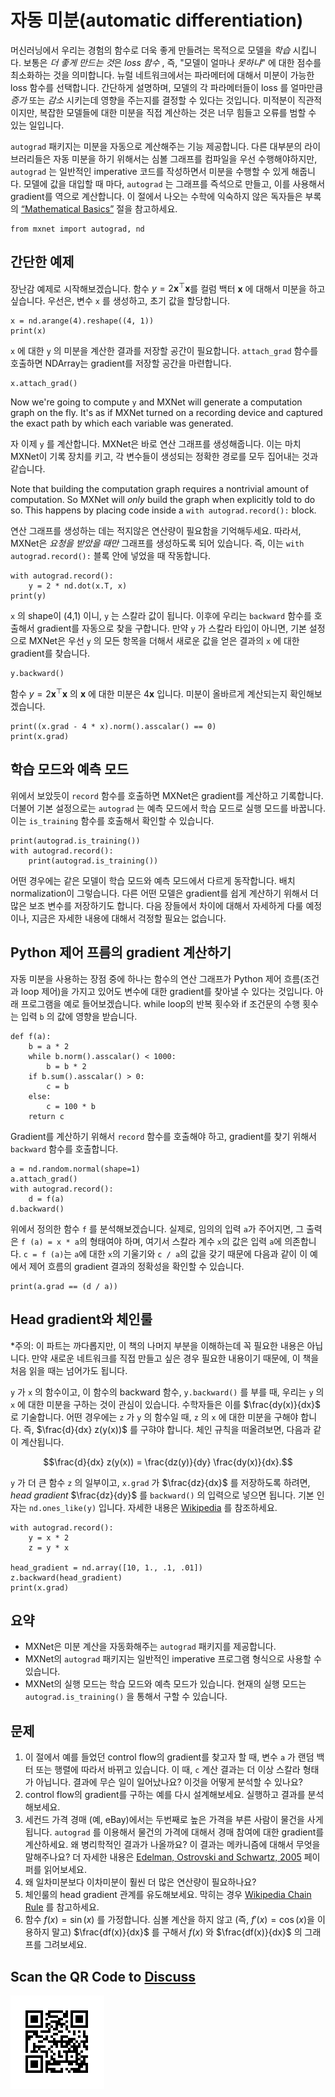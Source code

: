 # 자동 미분(automatic differentiation)

머신러닝에서 우리는 경험의 함수로 더욱 좋게 만들려는 목적으로 모델을 *학습* 시킵니다. 보통은 *더 좋게 만드는 것*은 *loss 함수* , 즉, "모델이 얼마나 *못하냐*" 에 대한 점수를 최소화하는 것을 의미합니다. 뉴럴 네트워크에서는 파라메터에 대해서 미분이 가능한 loss 함수를 선택합니다. 간단하게 설명하며, 모델의 각 파라메터들이 loss 를 얼마만큼 *증가* 또는 *감소* 시키는데 영향을 주는지를 결정할 수 있다는 것입니다. 미적분이 직관적이지만, 복잡한 모델들에 대한 미분을 직접 계산하는 것은 너무 힘들고 오류를 범할 수 있는 일입니다.

`autograd` 패키지는 미분을 자동으로 계산해주는 기능 제공합니다. 다른 대부분의 라이브러리들은 자동 미분을 하기 위해서는 심볼 그래프를 컴파일을 우선 수행해야하지만, `autograd` 는 일반적인 imperative 코드를 작성하면서 미분을 수행할 수 있게 해줍니다. 모델에 값을 대입할 때 마다, `autograd` 는 그래프를 즉석으로 만들고, 이를 사용해서 gradient를 역으로 계산합니다. 이 절에서 나오는 수학에 익숙하지 않은 독자들은 부록의 [“Mathematical Basics”](../chapter_appendix/math.md) 절을 참고하세요.

```{.python .input  n=1}
from mxnet import autograd, nd
```

## 간단한 예제

장난감 예제로 시작해보겠습니다. 함수 $y = 2\mathbf{x}^{\top}\mathbf{x}​$ 를 컬럼 백터 $\mathbf{x}​$ 에 대해서 미분을 하고 싶습니다. 우선은, 변수 `x` 를 생성하고, 초기 값을 할당합니다.

```{.python .input  n=2}
x = nd.arange(4).reshape((4, 1))
print(x)
```

`x` 에 대한 `y` 의 미분을 계산한 결과를 저장할 공간이 필요합니다. `attach_grad` 함수를 호출하면 NDArray는 gradient를 저장할 공간을 마련합니다.

```{.python .input  n=3}
x.attach_grad()
```

Now we're going to compute ``y`` and MXNet will generate a computation graph on the fly. It's as if MXNet turned on a recording device and captured the exact path by which each variable was generated.

자 이제 `y` 를 계산합니다. MXNet은 바로 연산 그래프를 생성해줍니다. 이는 마치 MXNet이 기록 장치를 키고, 각 변수들이 생성되는 정확한 경로를 모두 집어내는 것과 같습니다.

Note that building the computation graph requires a nontrivial amount of computation. So MXNet will *only* build the graph when explicitly told to do so. This happens by placing code inside a ``with autograd.record():`` block.

연산 그래프를 생성하는 데는 적지않은 연산량이 필요함을 기억해두세요. 따라서, MXNet은 *요청을 받았을 때만* 그래프를 생성하도록 되어 있습니다. 즉, 이는 `with autograd.record():` 블록 안에 넣었을 때 작동합니다.

```{.python .input  n=4}
with autograd.record():
    y = 2 * nd.dot(x.T, x)
print(y)
```

`x` 의 shape이 (4,1) 이니, `y` 는 스칼라 값이 됩니다. 이후에 우리는 `backward` 함수를 호출해서 gradient를 자동으로 찾을 구합니다. 만약 `y` 가 스칼라 타입이 아니면, 기본 설정으로 MXNet은 우선 `y` 의 모든 항목을 더해서 새로운 값을 얻은 결과의  `x` 에 대한 gradient를 찾습니다.

```{.python .input  n=5}
y.backward()
```

함수  $y = 2\mathbf{x}^{\top}\mathbf{x}$ 의  $\mathbf{x}$ 에 대한 미분은  $4\mathbf{x}$ 입니다. 미분이 올바르게 계산되는지 확인해보겠습니다.

```{.python .input  n=6}
print((x.grad - 4 * x).norm().asscalar() == 0)
print(x.grad)
```

## 학습 모드와 예측 모드

위에서 보았듯이 `record` 함수를 호출하면 MXNet은 gradient를 계산하고 기록합니다. 더불어 기본 설정으로는 `autograd` 는 예측 모드에서 학습 모드로 실행 모드를 바꿉니다. 이는 `is_training` 함수를 호출해서 확인할 수 있습니다.

```{.python .input  n=7}
print(autograd.is_training())
with autograd.record():
    print(autograd.is_training())
```

어떤 경우에는 같은 모델이 학습 모드와 예측 모드에서 다르게 동작합니다. 배치 normalization이 그렇습니다. 다른 어떤 모델은 gradient를 쉽게 계산하기 위해서 더 많은 보조 변수를 저장하기도 합니다. 다음 장들에서 차이에 대해서 자세하게 다룰 예정이나, 지금은 자세한 내용에 대해서 걱정할 필요는 없습니다.

## Python 제어 프름의 gradient 계산하기

자동 미분을 사용하는 장점 중에 하나는 함수의 연산 그래프가 Python 제어 흐름(조건과 loop 제어)을 가지고 있어도 변수에 대한 gradient를 찾아낼 수 있다는 것입니다. 아래 프로그램을 예로 들어보겠습니다. while loop의 반복 횟수와 if 조건문의 수행 횟수는 입력 `b` 의 값에 영향을 받습니다.

```{.python .input  n=8}
def f(a):
    b = a * 2
    while b.norm().asscalar() < 1000:
        b = b * 2
    if b.sum().asscalar() > 0:
        c = b
    else:
        c = 100 * b
    return c
```

Gradient를 계산하기 위해서 `record` 함수를 호출해야 하고, gradient를 찾기 위해서 `backward` 함수를 호출합니다.

```{.python .input  n=9}
a = nd.random.normal(shape=1)
a.attach_grad()
with autograd.record():
    d = f(a)
d.backward()
```

위에서 정의한 함수 `f` 를 분석해보겠습니다. 실제로, 임의의 입력 `a`가 주어지면, 그 출력은 `f (a) = x * a`의 형태여야 하며, 여기서 스칼라 계수 `x`의 값은 입력 `a`에 의존합니다. `c = f (a)`는 `a`에 대한 `x`의 기울기와 `c / a`의 값을 갖기 때문에 다음과 같이 이 예에서 제어 흐름의 gradient 결과의 정확성을 확인할 수 있습니다.

```{.python .input  n=10}
print(a.grad == (d / a))
```

## Head gradient와 체인룰

*주의: 이 파트는 까다롭지만, 이 책의 나머지 부분을 이해하는데 꼭 필요한 내용은 아닙니다. 만약 새로운 네트워크를 직접 만들고 싶은 경우 필요한 내용이기 때문에, 이 책을 처음 읽을 때는 넘어가도 됩니다.

`y` 가 `x`  의 함수이고, 이 함수의 backward 함수, `y.backward()` 를 부를 때, 우리는 `y` 의 `x` 에 대한 미분을 구하는 것이 관심이 있습니다. 수학자들은 이를 $\frac{dy(x)}{dx}$ 로 기술합니다. 어떤 경우에는 `z` 가 `y` 의 함수일 때, `z` 의 `x` 에 대한 미분을 구해야 합니다. 즉, $\frac{d}{dx} z(y(x))$ 를 구햐야 합니다. 체인 규칙을 떠올려보면, 다음과 같이 계산됩니다.

$$\frac{d}{dx} z(y(x)) = \frac{dz(y)}{dy} \frac{dy(x)}{dx}.$$

`y` 가 더 큰 함수 `z` 의 일부이고, `x.grad` 가 $\frac{dz}{dx}$ 를 저장하도록 하려면,  *head gradient* $\frac{dz}{dy}$ 를 `backward()` 의 입력으로 넣으면 됩니다. 기본 인자는 ``nd.ones_like(y)`` 입니다. 자세한 내용은  [Wikipedia](https://en.wikipedia.org/wiki/Chain_rule) 를 참조하세요.

```{.python .input  n=11}
with autograd.record():
    y = x * 2
    z = y * x

head_gradient = nd.array([10, 1., .1, .01])
z.backward(head_gradient)
print(x.grad)
```

## 요약

* MXNet은 미분 계산을 자동화해주는 `autograd` 패키지를 제공합니다.
* MXNet의 `autograd` 패키지는 일반적인 imperative 프로그램 형식으로 사용할 수 있습니다.
* MXNet의 실행 모드는 학습 모드와 예측 모드가 있습니다. 현재의 실행 모드는 `autograd.is_training()` 을 통해서 구할 수 있습니다.

## 문제

1. 이 절에서 예를 들었던 control flow의 gradient를 찾고자 할 때, 변수 `a` 가 랜덤 백터 또는 행렬에 따라서 바뀌고 있습니다. 이 때, `c` 계산 결과는 더 이상 스칼라 형태가 아닙니다. 결과에 무슨 일이 일어났나요? 이것을 어떻게 분석할 수 있나요?
1. control flow의 gradient를 구하는 예를 다시 설계해보세요. 실행하고 결과를 분석해보세요.
1. 세컨드 가격 경매 (예, eBay)에서는 두번째로 높은 가격을 부른 사람이 물건을 사게 됩니다. `autograd` 를 이용해서 물건의 가격에 대해서 경매 참여에 대한 gradient를 계산하세요. 왜 병리학적인 결과가 나올까요? 이 결과는 메카니즘에 대해서 무엇을 말해주나요? 더 자세한 내용은 [Edelman, Ostrovski and Schwartz, 2005](https://www.benedelman.org/publications/gsp-060801.pdf) 페이퍼를 읽어보세요.
1. 왜 일차미분보다 이차미분이 훨씬 더 많은 연산량이 필요하나요?
1. 체인룰의 head gradient 관계를 유도해보세요. 막히는 경우 [Wikipedia Chain Rule](https://en.wikipedia.org/wiki/Chain_rule) 를 참고하세요.
1. 함수 $f(x) = \sin(x)$ 를 가정합니다. 심볼 계산을 하지 않고 (즉, $f'(x) = \cos(x)$을 이용하지 말고) $\frac{df(x)}{dx}$ 를 구해서 $f(x)$ 와 $\frac{df(x)}{dx}$ 의 그래프를 그려보세요.

## Scan the QR Code to [Discuss](https://discuss.mxnet.io/t/2318)

![](../img/qr_autograd.svg)
